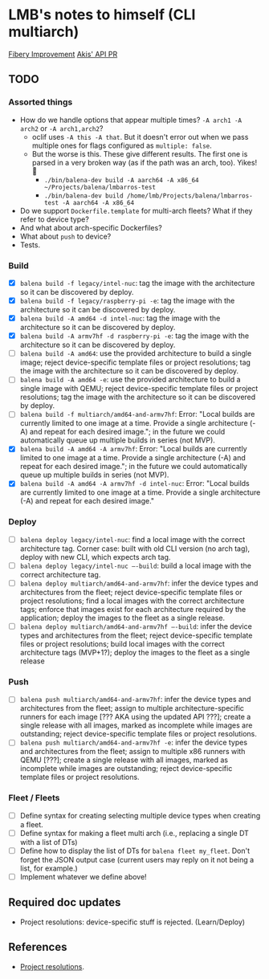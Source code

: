 # LMB's notes to himself (CLI multiarch)

[Fibery Improvement](https://balena.fibery.io/Organisation/Improvements/Update-the-CLI-to-support-multi-arch-releases-MVP-863)
[Akis' API PR](https://github.com/balena-io/balena-api/pull/4336)

## TODO

### Assorted things

* How do we handle options that appear multiple times? `-A arch1 -A arch2` or
  `-A arch1,arch2`?
    * oclif uses `-A this -A that`. But it doesn't error out when we pass
      multiple ones for flags configured as `multiple: false`.
    * But the worse is this. These give different results. The first one is
      parsed in a very broken way (as if the path was an arch, too). Yikes! 🤮
        * `./bin/balena-dev build -A aarch64 -A x86_64  ~/Projects/balena/lmbarros-test`
        * `./bin/balena-dev build /home/lmb/Projects/balena/lmbarros-test -A aarch64 -A x86_64`
* Do we support `Dockerfile.template` for multi-arch fleets? What if they refer
  to device type?
* And what about arch-specific Dockerfiles?
* What about `push` to device?
* Tests.

### Build

* [X] `balena build -f legacy/intel-nuc`: tag the image with the architecture so
  it can be discovered by deploy.
* [X] `balena build -f legacy/raspberry-pi -e`: tag the image with the
  architecture so it can be discovered by deploy.
* [X] `balena build -A amd64 -d intel-nuc`: tag the image with the architecture
  so it can be discovered by deploy.
* [X] `balena build -A armv7hf -d raspberry-pi -e`: tag the image with the
  architecture so it can be discovered by deploy.
* [ ] `balena build -A amd64`: use the provided architecture to build a single
  image; reject device-specific template files or project resolutions; tag the
  image with the architecture so it can be discovered by deploy.
* [ ] `balena build -A amd64 -e`: use the provided architecture to build a
  single image with QEMU; reject device-specific template files or project
  resolutions; tag the image with the architecture so it can be discovered by
  deploy.
* [ ] `balena build -f multiarch/amd64-and-armv7hf`: Error: "Local builds are
  currently limited to one image at a time. Provide a single architecture (-A)
  and repeat for each desired image."; in the future we could automatically
  queue up multiple builds in series (not MVP).
* [X] `balena build -A amd64 -A armv7hf`: Error: "Local builds are currently
  limited to one image at a time. Provide a single architecture (-A) and repeat
  for each desired image."; in the future we could automatically queue up
  multiple builds in series (not MVP).
* [X] `balena build -A amd64 -A armv7hf -d intel-nuc`: Error: "Local builds are
  currently limited to one image at a time. Provide a single architecture (-A)
  and repeat for each desired image."

### Deploy

* [ ] `balena deploy legacy/intel-nuc`: find a local image with the correct
  architecture tag. Corner case: built with old CLI version (no arch tag),
  deploy with new CLI, which expects arch tag.
* [ ] `balena deploy legacy/intel-nuc —-build`: build a local image with the
  correct architecture tag.
* [ ] `balena deploy multiarch/amd64-and-armv7hf`: infer the device types and
  architectures from the fleet; reject device-specific template files or project
  resolutions; find a local images with the correct architecture tags; enforce
  that images exist for each architecture required by the application; deploy
  the images to the fleet as a single release.
* [ ] `balena deploy multiarch/amd64-and-armv7hf —-build`: infer the device
  types and architectures from the fleet; reject device-specific template files
  or project resolutions; build local images with the correct architecture tags
  (MVP+1?); deploy the images to the fleet as a single release

### Push

* [ ] `balena push multiarch/amd64-and-armv7hf`: infer the device types and
  architectures from the fleet; assign to multiple architecture-specific runners
  for each image [??? AKA using the updated API ???]; create a single
  release with all images, marked as incomplete while images are outstanding;
  reject device-specific template files or project resolutions.
* [ ] `balena push multiarch/amd64-and-armv7hf -e`: infer the device types and
  architectures from the fleet; assign to multiple x86 runners with QEMU [???];
  create a single release with all images, marked as incomplete while images are
  outstanding; reject device-specific template files or project resolutions.

### Fleet / Fleets

* [ ] Define syntax for creating selecting multiple device types when creating a
  fleet.
* [ ] Define syntax for making a fleet multi arch (i.e., replacing a single DT
  with a list of DTs)
* [ ] Define how to display the list of DTs for `balena fleet my_fleet`. Don't
  forget the JSON output case (current users may reply on it not being a list,
  for example.)
* [ ] Implement whatever we define above!

## Required doc updates

* Project resolutions: device-specific stuff is rejected. (Learn/Deploy)

## References

* [Project
  resolutions](https://docs.balena.io/learn/deploy/deployment/#project-resolutions).
